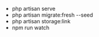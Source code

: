  - php artisan serve
 - php artisan migrate:fresh --seed
 - php artisan storage:link
 - npm run watch